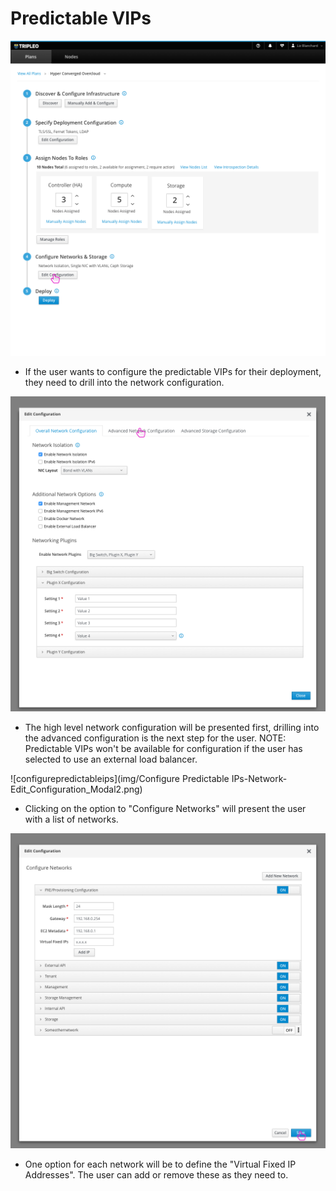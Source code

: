 # Predictable VIPs
![editconfiguration](img/Configure-Predictable-VIPs-Network-Deployment_Plan.png)
- If the user wants to configure the predictable VIPs for their deployment, they need to drill into the network configuration.

![configurepredictableips](img/Configure-Predictable-VIPs-Network-Edit_Configuration_Modal.png)
- The high level network configuration will be presented first, drilling into the advanced configuration is the next step for the user. NOTE: Predictable VIPs won't be available for configuration if the user has selected to use an external load balancer.

![configurepredictableips](img/Configure Predictable IPs-Network-Edit_Configuration_Modal2.png)
- Clicking on the option to "Configure Networks" will present the user with a list of networks.

![configurepredictableips](img/Configure-Predictable-VIPs-Network-Configure_Networks.png)
- One option for each network will be to define the "Virtual Fixed IP Addresses". The user can add or remove these as they need to.
